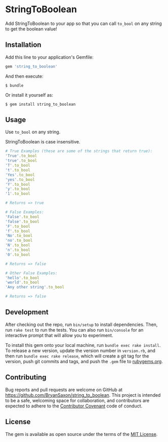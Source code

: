 # StringToBoolean

Add StringToBoolean to your app so that you can call `to_bool` on any string to
get the boolean value!

## Installation

Add this line to your application's Gemfile:

```ruby
gem 'string_to_boolean'
```

And then execute:

    $ bundle

Or install it yourself as:

    $ gem install string_to_boolean

## Usage

Use `to_bool` on any string.

StringToBoolean is case insensitive.

```ruby
# True Examples (these are some of the strings that return true):
'True'.to_bool
'true'.to_bool
'T'.to_bool
't'.to_bool
'Yes'.to_bool
'yes'.to_bool
'Y'.to_bool
'y'.to_bool
'1'.to_bool

# Returns => true

# False Examples:
'False'.to_bool
'false'.to_bool
'F'.to_bool
'f'.to_bool
'No'.to_bool
'no'.to_bool
'N'.to_bool
'n'.to_bool
'0'.to_bool

# Returns => false

# Other False Examples:
'hello'.to_bool
'world'.to_bool
'Any other string'.to_bool

# Returns => false
```

## Development

After checking out the repo, run `bin/setup` to install dependencies. Then, run `rake test` to run the tests. You can also run `bin/console` for an interactive prompt that will allow you to experiment.

To install this gem onto your local machine, run `bundle exec rake install`. To release a new version, update the version number in `version.rb`, and then run `bundle exec rake release`, which will create a git tag for the version, push git commits and tags, and push the `.gem` file to [rubygems.org](https://rubygems.org).

## Contributing

Bug reports and pull requests are welcome on GitHub at https://github.com/BryanSaxon/string_to_boolean. This project is intended to be a safe, welcoming space for collaboration, and contributors are expected to adhere to the [Contributor Covenant](http://contributor-covenant.org) code of conduct.


## License

The gem is available as open source under the terms of the [MIT License](http://opensource.org/licenses/MIT).

